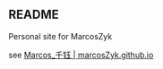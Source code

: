 ## README

Personal site for MarcosZyk

see [Marcos_千钰 | marcosZyk.github.io](https://marcoszyk.github.io/)
